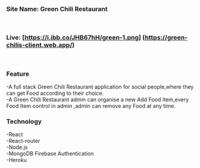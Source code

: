 ### Site Name: Green Chili Restaurant
<br>

### Live: [https://i.ibb.co/JHB67hH/green-1.png] (https://green-chilis-client.web.app/)
<br>

### Feature
-A full stack Green Chili Restaurant application for social people,where they can get Food according to their choice. 
<br>
-A Green Chili Restaurant admin can organise a new Add Food Item,every Food Item control in admin ,admin can remove any Food at any time.

### Technology
-React
<br/>
-React-router
<br/>
-Node.js 
<br/>
-MongoDB Firebase Authentication
<br/>
-Heroku
